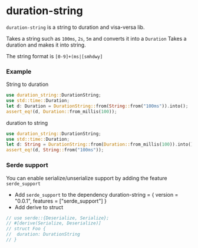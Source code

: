# duration-string

`duration-string` is a string to duration and visa-versa lib.

Takes a string such as `100ms`, `2s`, `5m` and converts it into a `Duration`
Takes a duration and makes it into string.

The string format is `[0-9]+(ms|[smhdwy]`

### Example

String to duration
```rust
use duration_string::DurationString;
use std::time::Duration;
let d: Duration = DurationString::from(String::from("100ms")).into();
assert_eq!(d, Duration::from_millis(100));
```
duration to string
```rust
use duration_string::DurationString;
use std::time::Duration;
let d: String = DurationString::from(Duration::from_millis(100)).into();
assert_eq!(d, String::from("100ms"));
```

### Serde support
You can enable serialize/unserialize support by adding the feature `serde_support`
- Add `serde_support` to the dependency
duration-string = { version = "0.0.1", features = ["serde_support"] }
- Add derive to struct
```rust
// use serde::{Deserialize, Serialize};
// #[derive(Serialize, Deserialize)]
// struct Foo {
//  duration: DurationString
// }
```
